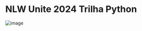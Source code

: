 # NLW Unite 2024 Trilha Python
![image](https://drive.google.com/uc?export=view&id=1XU-OTDBcy_4V1KSGr-zzrfXs5RzyXF2s)
